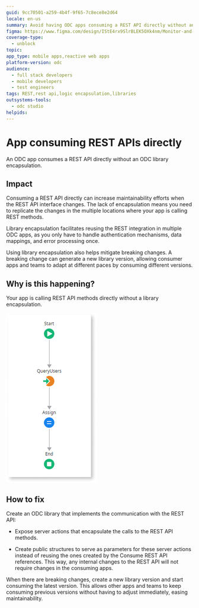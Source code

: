 ```yaml
---
guid: 9cc70501-a259-4b4f-9f65-7c8ece8e2d64
locale: en-us
summary: Avoid having ODC apps consuming a REST API directly without an ODC library encapsulation.
figma: https://www.figma.com/design/IStE4rx9SlrBLEK5OXk4nm/Monitor-and-troubleshoot-apps?node-id=3780-15&t=QElPvbqHjXZ3tJiK-1
coverage-type:
  - unblock
topic: 
app_type: mobile apps,reactive web apps
platform-version: odc
audience:
  - full stack developers
  - mobile developers
  - test engineers
tags: REST,rest api,logic encapsulation,libraries
outsystems-tools:
  - odc studio
helpids: 
---
```


# App consuming REST APIs directly

An ODC app consumes a REST API directly without an ODC library encapsulation.

## Impact

Consuming a REST API directly can increase maintainability efforts when the REST API interface changes. The lack of encapsulation means you need to replicate the changes in the multiple locations where your app is calling REST methods.

Library encapsulation facilitates reusing the REST integration in multiple ODC apps, as you only have to handle authentication mechanisms, data mappings, and error processing once.

Using library encapsulation also helps mitigate breaking changes. A breaking change can generate a new library version, allowing consumer apps and teams to adapt at different paces by consuming different versions.

## Why is this happening?

Your app is calling REST API methods directly without a library encapsulation.

![Screenshot of an action flow in ODC Studio calling a REST method directly.](images/rest-call-odcs.png "An action flow in ODC Studio showing a call to a REST method that is not encapsulated in a server action from a library.")

## How to fix

Create an ODC library that implements the communication with the REST API:

* Expose server actions that encapsulate the calls to the REST API methods. 

* Create public structures to serve as parameters for these server actions instead of reusing the ones created by the Consume REST API references. This way, any internal changes to the REST API will not require changes in the consuming apps.

When there are breaking changes, create a new library version and start consuming the latest version. This allows other apps and teams to keep consuming previous versions without having to adjust immediately, easing maintainability.